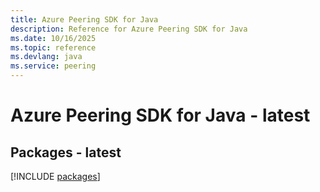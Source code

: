 ```yaml
---
title: Azure Peering SDK for Java
description: Reference for Azure Peering SDK for Java
ms.date: 10/16/2025
ms.topic: reference
ms.devlang: java
ms.service: peering
---
```

# Azure Peering SDK for Java - latest
## Packages - latest
[!INCLUDE [packages](peering-index.md)]